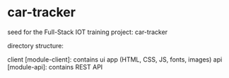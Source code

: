 # car-tracker
seed for the Full-Stack IOT training project: car-tracker

directory structure:

client [module-client]: contains ui app (HTML, CSS, JS, fonts, images)
api [module-api]: contains REST API
